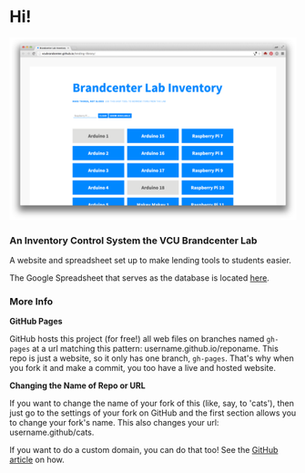 # Hi!

![screenshot](https://github.com/VCUBrandcenter/lending-library/blob/gh-pages/lending-ss.png)

### An Inventory Control System the VCU Brandcenter Lab

A website and spreadsheet set up to make lending tools to students easier.

The Google Spreadsheet that serves as the database is located [here](https://docs.google.com/spreadsheet/ccc?key=0AnIY_VBFrmvRdC1seHFCNllsZ1F6My1nVVNFT3psTlE&usp=sharing).

### More Info

**GitHub Pages**

GitHub hosts this project (for free!) all web files on branches named `gh-pages` at a url matching this pattern: username.github.io/reponame. This repo is just a website, so it only has one branch, `gh-pages`. That's why when you fork it and make a commit, you too have a live and hosted website.

**Changing the Name of Repo or URL**

If you want to change the name of your fork of this (like, say, to 'cats'), then just go to the settings of your fork on GitHub and the first section allows you to change your fork's name. This also changes your url: username.github/cats.

If you want to do a custom domain, you can do that too! See the [GitHub article](https://help.github.com/articles/setting-up-a-custom-domain-with-github-pages) on how.

